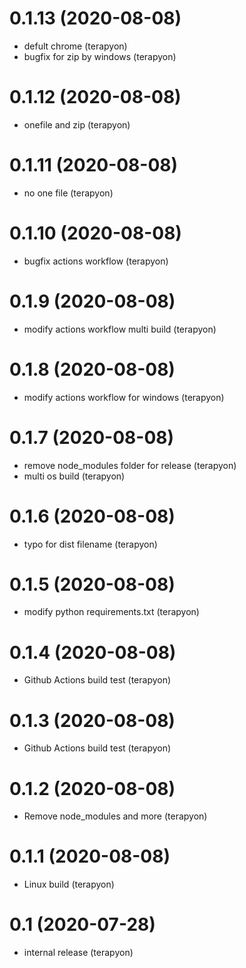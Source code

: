 # 0.1.13 (2020-08-08)

- defult chrome (terapyon)
- bugfix for zip by windows (terapyon)

# 0.1.12 (2020-08-08)

- onefile and zip (terapyon)

# 0.1.11 (2020-08-08)

- no one file (terapyon)

# 0.1.10 (2020-08-08)

- bugfix actions workflow (terapyon)

# 0.1.9 (2020-08-08)

- modify actions workflow multi build (terapyon)

# 0.1.8 (2020-08-08)

- modify actions workflow for windows (terapyon)

# 0.1.7 (2020-08-08)

- remove node_modules folder for release (terapyon)
- multi os build (terapyon)

# 0.1.6 (2020-08-08)

- typo for dist filename (terapyon)

# 0.1.5 (2020-08-08)

- modify python requirements.txt (terapyon)

# 0.1.4 (2020-08-08)

- Github Actions build test (terapyon)

# 0.1.3 (2020-08-08)

- Github Actions build test (terapyon)

# 0.1.2 (2020-08-08)

- Remove node_modules and more (terapyon)

# 0.1.1 (2020-08-08)

- Linux build (terapyon)

# 0.1 (2020-07-28)

- internal release (terapyon)